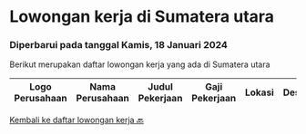 
  # Lowongan kerja di Sumatera utara

  ### Diperbarui pada tanggal Kamis, 18 Januari 2024

  Berikut merupakan daftar lowongan kerja yang ada di Sumatera utara

  |Logo Perusahaan | Nama Perusahaan | Judul Pekerjaan | Gaji Pekerjaan | Lokasi | Deskripsi | Tanggal diunggah | Pranala |
  | -------------- | --------------- | --------------- | --------- | --------- | -------------- | ------- | ----------- |
  

  [Kembali ke daftar lowongan kerja 🔙](../README.md#daftar-lowongan-kerja)
  